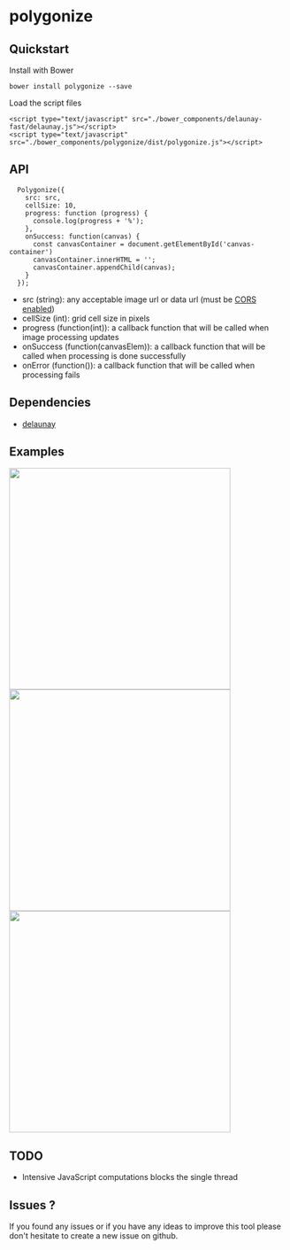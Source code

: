 # polygonize

## Quickstart

Install with Bower 
```
bower install polygonize --save
```

Load the script files
```
<script type="text/javascript" src="./bower_components/delaunay-fast/delaunay.js"></script>
<script type="text/javascript" src="./bower_components/polygonize/dist/polygonize.js"></script>
```

## API
```
  Polygonize({
    src: src,
    cellSize: 10,
    progress: function (progress) {
      console.log(progress + '%');
    },
    onSuccess: function(canvas) {
      const canvasContainer = document.getElementById('canvas-container')
      canvasContainer.innerHTML = '';
      canvasContainer.appendChild(canvas);
    }
  });
```

* src (string): any acceptable image url or data url (must be [CORS enabled](https://developer.mozilla.org/en-US/docs/Web/HTML/CORS_enabled_image))
* cellSize (int): grid cell size in pixels
* progress (function(int)): a callback function that will be called when image processing updates
* onSuccess (function(canvasElem)): a callback function that will be called when processing is done successfully
* onError (function()): a callback function that will be called when processing fails

## Dependencies
* [delaunay](https://github.com/ironwallaby/delaunay)

## Examples
<img width='400' src='https://cloud.githubusercontent.com/assets/3917887/20608286/6bec4a1a-b24e-11e6-8b9e-78e39ba60d91.png'>
<img width='400' src='https://cloud.githubusercontent.com/assets/3917887/20608302/97bdb354-b24e-11e6-8347-e38de06df4ae.png'>
<img width='400' src='https://cloud.githubusercontent.com/assets/3917887/20608316/adedbaf2-b24e-11e6-89e9-d0a67096556d.png'>

## TODO
* Intensive JavaScript computations blocks the single thread

## Issues ?
If you found any issues or if you have any ideas to improve this tool please don't hesitate to create a new issue on github.
  
